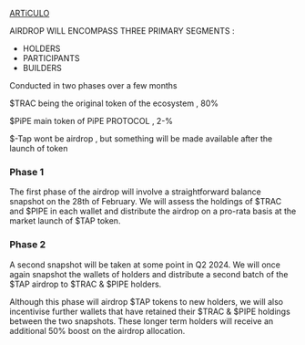 [ARTiCULO](https://medium.com/trac-systems/tap-protocol-token-airdrop-a064f20fd573) 

AIRDROP WILL ENCOMPASS THREE PRIMARY SEGMENTS : 
- HOLDERS
- PARTICIPANTS
- BUILDERS

Conducted in two phases over a few months

$TRAC being the original token of the ecosystem , 80%

$PiPE main token of PiPE PROTOCOL , 2-%

$-Tap wont be airdrop , but something will be made available after the launch of token

### Phase 1

The first phase of the airdrop will involve a straightforward balance snapshot on the 28th of February. We will assess the holdings of $TRAC and $PIPE in each wallet and distribute the airdrop on a pro-rata basis at the market launch of $TAP token.

### Phase 2

A second snapshot will be taken at some point in Q2 2024. We will once again snapshot the wallets of holders and distribute a second batch of the $TAP airdrop to $TRAC & $PIPE holders.

Although this phase will airdrop $TAP tokens to new holders, we will also incentivise further wallets that have retained their $TRAC & $PIPE holdings between the two snapshots. These longer term holders will receive an additional 50% boost on the airdrop allocation.

